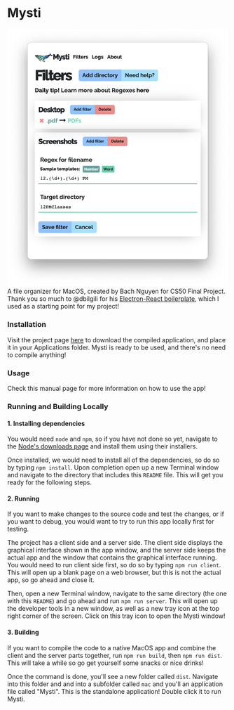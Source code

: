 # Mysti

![screenshot](screenshot.png)A file organizer for MacOS, created by Bach Nguyen for CS50 Final Project. Thank you so much to @dbilgili for his [Electron-React boilerplate](https://github.com/dbilgili/minimal-electron-react-boilerplate), which I used as a starting point for my project!

### Installation

Visit the project page [here](https://bachtothefuture.github.io/Mysti/) to download the compiled application, and place it in your Applications folder. Mysti is ready to be used, and there's no need to compile anything!

### Usage

Check this manual page for more information on how to use the app!

### Running and Building Locally

#### 1. Installing dependencies

You would need `node` and `npm`, so if you have not done so yet, navigate to the [Node's downloads page](https://nodejs.org/en/download/) and install them using their installers.

Once installed, we would need to install all of the dependencies, so do so by typing `npm install`. Upon completion open up a new Terminal window and navigate to the directory that includes this `README` file. This will get you ready for the following steps.

#### 2. Running

If you want to make changes to the source code and test the changes, or if you want to debug, you would want to try to run this app locally first for testing.

The project has a client side and a server side. The client side displays the graphical interface shown in the app window, and the server side keeps the actual app and the window that contains the graphical interface running. You would need to run client side first, so do so by typing `npm run client`. This will open up a blank page on a web browser, but this is not the actual app, so go ahead and close it.

Then, open a new Terminal window, navigate to the same directory (the one with this `README`) and go ahead and run `npm run server`. This will open up the developer tools in a new window, as well as a new tray icon at the top right corner of the screen. Click on this tray icon to open the Mysti window!

#### 3. Building

If you want to compile the code to a native MacOS app and combine the client and the server parts together, run `npm run build`, then `npm run dist`. This will take a while so go get yourself some snacks or nice drinks!

Once the command is done, you'll see a new folder called `dist`. Navigate into this folder and and into a subfolder called `mac` and you'll an application file called "Mysti". This is the standalone application! Double click it to run Mysti.









